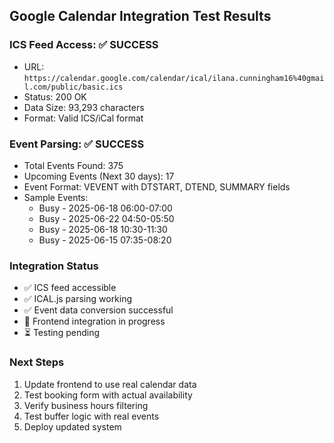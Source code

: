## Google Calendar Integration Test Results

### ICS Feed Access: ✅ SUCCESS
- URL: `https://calendar.google.com/calendar/ical/ilana.cunningham16%40gmail.com/public/basic.ics`
- Status: 200 OK
- Data Size: 93,293 characters
- Format: Valid ICS/iCal format

### Event Parsing: ✅ SUCCESS
- Total Events Found: 375
- Upcoming Events (Next 30 days): 17
- Event Format: VEVENT with DTSTART, DTEND, SUMMARY fields
- Sample Events:
  - Busy - 2025-06-18 06:00-07:00
  - Busy - 2025-06-22 04:50-05:50
  - Busy - 2025-06-18 10:30-11:30
  - Busy - 2025-06-15 07:35-08:20

### Integration Status
- ✅ ICS feed accessible
- ✅ ICAL.js parsing working
- ✅ Event data conversion successful
- 🔄 Frontend integration in progress
- ⏳ Testing pending

### Next Steps
1. Update frontend to use real calendar data
2. Test booking form with actual availability
3. Verify business hours filtering
4. Test buffer logic with real events
5. Deploy updated system

